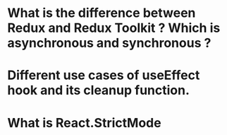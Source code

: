# What is the difference between Redux and Redux Toolkit ? Which is asynchronous and synchronous ?

# Different use cases of useEffect hook and its cleanup function.

# What is React.StrictMode
